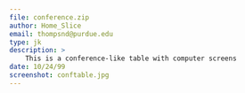 ```yaml
---
file: conference.zip
author: Home_Slice
email: thompsnd@purdue.edu
type: jk
description: >
    This is a conference-like table with computer screens
date: 10/24/99
screenshot: conftable.jpg
---
```

